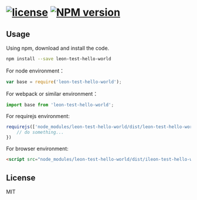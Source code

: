 # [![license](https://img.shields.io/badge/license-MIT-blue.svg)](https://github.com/wall-wxk/leon-test-hello-world/blob/master/LICENSE) [![NPM version](https://img.shields.io/npm/v/leon-test-hello-world.svg)](https://www.npmjs.com/package/leon-test-hello-world)

## Usage

Using npm, download and install the code.
```bash
npm install --save leon-test-hello-world
```
For node environment：

```js
var base = require('leon-test-hello-world');
```

For webpack or similar environment：

```js
import base from 'leon-test-hello-world';
```

For requirejs environment:

```js
requirejs(['node_modules/leon-test-hello-world/dist/leon-test-hello-world.cjs.js'], function (base) {
    // do something...
})
```

For browser environment:

```html
<script src="node_modules/leon-test-hello-world/dist/ileon-test-hello-world.min.js"></script>
```

## License
MIT

